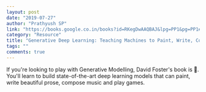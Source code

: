 ```yaml
---
layout: post
date: "2019-07-27"
author: "Prathyush SP"
link: "https://books.google.co.in/books?id=RKegDwAAQBAJ&lpg=PP1&pg=PP1#v=onepage&q&f=false"
category: "Resource"
title: "Generative Deep Learning: Teaching Machines to Paint, Write, Compose, and Play"
tags: ""
comments: true
---
```

If you're looking to play with Generative Modelling, David Foster's book is 🔑.
You'll learn to build state-of-the-art deep learning models that can paint, write beautiful prose, compose music and play games.